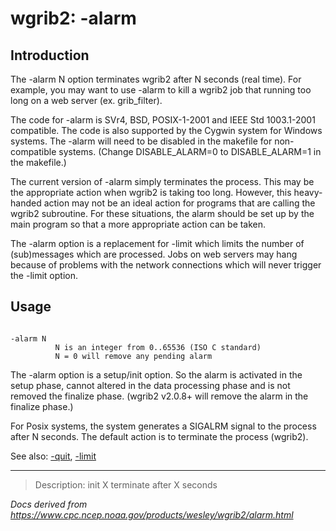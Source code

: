 # wgrib2: -alarm

## Introduction

The -alarm N option terminates wgrib2 after N seconds (real time).
For example, you may want to use -alarm to kill a
wgrib2 job that running too long on a web server (ex. grib_filter).

The code for -alarm is SVr4, BSD, POSIX-1-2001 and IEEE Std 1003.1-2001
compatible. The code is also supported by the Cygwin system for Windows systems. The
-alarm will need to be disabled in the makefile for non-compatible systems.
(Change DISABLE_ALARM=0 to DISABLE_ALARM=1 in the makefile.)

The current version of -alarm simply terminates
the process. This may be the appropriate action when wgrib2 is taking too
long. However, this heavy-handed action may not be an ideal action for programs that
are calling the wgrib2 subroutine. For these situations, the alarm
should be set up by the main program so that a more appropriate action can
be taken.

The -alarm option is a
replacement for -limit which limits
the number of (sub)messages which are processed. Jobs on
web servers may hang because of problems with the network
connections which will never trigger the
-limit option.

## Usage

```

-alarm N
          N is an integer from 0..65536 (ISO C standard)
          N = 0 will remove any pending alarm

```

The -alarm option is a setup/init option. So
the alarm is activated in the setup phase, cannot altered in the data
processing phase and is not removed the finalize phase. (wgrib2 v2.0.8+
will remove the alarm in the finalize phase.)

For Posix systems, the system generates a SIGALRM signal
to the process after N seconds. The default action is to
terminate the process (wgrib2).

See also: [-quit](./quit.html),
[-limit](./limit.html)

---

> Description: init X terminate after X seconds

_Docs derived from <https://www.cpc.ncep.noaa.gov/products/wesley/wgrib2/alarm.html>_
